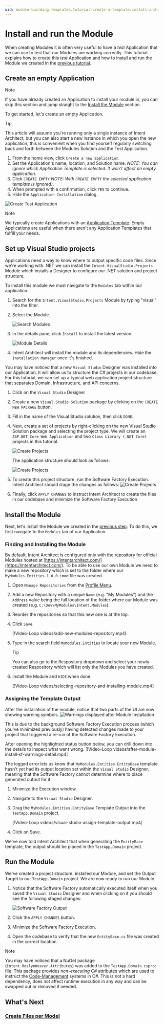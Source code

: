 ```yaml
---
uid: module-building.templates.tutorial-create-a-template.install-and-run-the-module
---
```

# Install and run the Module

When creating Modules it is often very useful to have a _test_ Application that we can use to test that our Modules are working correctly. This tutorial explains how to create this _test_ Application and how to install and run the Module we created in the [previous tutorial](xref:module-building.templates.tutorial-create-a-template.create-the-module-and-a-template).

## Create an empty Application

> [!NOTE]
> If you have already created an Application to install your module in, you can skip this section and jump straight to the [Install the Module](#install-the-module) section.

To get started, let's create an empty Application.

> [!TIP]
> This article will assume you're running only a single instance of Intent Architect, but you can also start a new instance in which you open the new application, this is convenient when you find yourself regularly switching back and forth between the Modules Solution and the Test Application.

1. From the home view, click `Create a new application`.
2. Set the Application's name, location, and Solution name. _NOTE: You can ignore which Application Template is selected. It won't affect an empty application._
3. Click `CREATE EMPTY` _NOTE: With `CREATE EMPTY` the selected application template is ignored)._
4. When prompted with a confirmation, click `YES` to continue.
5. Hide the `Application Installation` dialog.

![Create Test Application](images/create-test-application.png)

> [!NOTE]
> We typically create Applications with an [Application Template](xref:module-building.application-templates.how-to-create-application-templates). Empty Applications are useful when there aren't any Application Templates that fulfill your needs.

## Set up Visual Studio projects

Applications need a way to know where to output specific code files. Since we're working with .NET we can install the `Intent.VisualStudio.Projects` Module which installs a Designer to configure our .NET solution and project structure.

To install this module we must navigate to the `Modules` tab within our application.

1. Search for the `Intent.VisualStudio.Projects` Module by typing "visual" into the filter.
2. Select the Module.

    ![Search Modules](images/modules-search-visual-studio.png)
3. In the details pane, click `Install` to install the latest version.

    ![Module Details](images/modules-visual-studio-details.png)
4. Intent Architect will install the module and its dependencies. Hide the `Installation Manager` once it's finished.

You may have noticed that a new `Visual Studio` Designer was installed into our Application. It will allow us to structure the C# projects in our codebase. For this tutorial, we can set up a typical web application project structure that separates Domain, Infrastructure, and API concerns.

1. Click on the `Visual Studio` Designer
2. Create a new `Visual Studio Solution` package by clicking on the `CREATE NEW PACKAGE` button.
3. Fill in the name of the Visual Studio solution, then click `DONE`.
4. Next, create a set of projects by right-clicking on the new Visual Studio Solution package and selecting the project type. We will create an `ASP.NET Core Web Application` and two `Class Library (.NET Core)` projects in this tutorial.

    ![Create Projects](images/visual-studio-create-projects.gif)

    The application structure should look as follows:

    ![Create Projects](images/visual-studio-project-structure.png)
5. To create this project structure, run the Software Factory Execution. Intent Architect should stage the changes as follows:
    ![Create Projects](images/software-factory-execution-project-structure.png)
6. Finally, click `APPLY CHANGES` to instruct Intent Architect to create the files in our codebase and minimize the Software Factory Execution.

## Install the Module

Next, let's install the Module we created in the [previous step](xref:module-building.templates.tutorial-create-a-template.create-the-module-and-a-template). To do this, we first navigate to the `Modules` tab of our Application.

### Finding and Installing the Module

By default, Intent Architect is configured only with the repository for official Modules hosted at [https://intentarchitect.com/](https://intentarchitect.com/). To be able to use our own Module we need to make a new repository which is set to the folder where our `MyModules.Entities.1.0.0.imod` file was created.

1. Open `Manage Repositories` from the [Profile Menu](xref:application-development.applications-and-solutions.how-to-manage-repositories#profile-menu).
2. Add a new Repository with a unique `Name` (e.g. "My Modules") and the `Address` value being the full location of the folder where our Module was created (e.g. `C:\Dev\MyModules\Intent.Modules`).
3. Reorder the repositories so that this new one is at the top.
4. Click `Save`.

    [!Video-Loop videos/add-new-modules-repository.mp4]
5. Type in the search field `MyModules.Entities` to locate your new Module.

   > [!TIP]
   > You can also go to the Respository dropdown and select your newly created Respository which will list only the Modules you have created.
6. Install the Module and `HIDE` when done.

    [!Video-Loop videos/selecting-repository-and-installing-module.mp4]

### Assigning the Template Output

After the installation of the module, notice that two parts of the UI are now showing warning symbols.
![Warnings displayed after Module Installation](images/after-module-install-sf-warnings.png)

This is due to the background Software Factory Execution process (which you've minimized previously) having detected changes made to your project that triggered a re-run of the Software Factory Execution.

After opening the highlighted status button below, you can drill down into the details to inspect what went wrong.
[!Video-Loop videos/after-module-install-sf-warnings-detail.mp4]

The logged error lets us know that `MyModules.Entities.EntityBase` template hasn't yet had its output location set within the `Visual Studio` Designer, meaning that the Software Factory cannot determine where to place generated output for it.

1. Minimize the Execution window.
2. Navigate to the `Visual Studio` Designer.
3. Drag the `MyModules.Entities.EntityBase` Template Output into the `TestApp.Domain` project.

    [!Video-Loop videos/visual-studio-assign-template-output.mp4]
4. Click on Save.

We've now told Intent Architect that when generating the `EntityBase` template, the output should be placed in the `TestApp.Domain` project.

## Run the Module

We've created a project structure, installed our Module, and set the Output Target to our `TestApp.Domain` project. We are now ready to run our Module.

1. Notice that the Software Factory automatically executed itself when you saved the `Visual Studio` Designer and when clicking on it you should see the following staged changes:

    ![Software Factory Output](images/software-factory-module-output.png)
2. Click the `APPLY CHANGES` button.
3. Minimize the Software Factory Execution.
4. Open the codebase to verify that the new `EntityBase.cs` file was created in the correct location.

> [!NOTE]
> You may have noticed that a NuGet package (`Intent.RoslynWeaver.Attributes`) was added to the `TestApp.Domain.csproj` file. This package provides _non-executing_ C# attributes which are used to instruct the [Code-Management](xref:getting-started.welcome#code-management) systems in C#. This is not a hard dependency, does not affect runtime execution in any way and can be swapped out or removed if needed.

## What's Next

### [Create Files per Model](xref:module-building.templates.tutorial-create-a-template.create-a-files-per-model-template)
